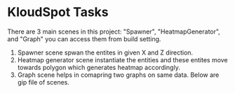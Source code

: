 # KloudSpot Tasks
There are 3 main scenes in this project: "Spawner", "HeatmapGenerator", and "Graph" you can access them from build setting.
1) Spawner scene spwan the entites in given X and Z direction.
2) Heatmap generator scene instantiate the entities and these entites move towards polygon which generates heatmap accordingly.
3) Graph scene helps in comapring two graphs on same data.
   Below are gip file of scenes.

    
